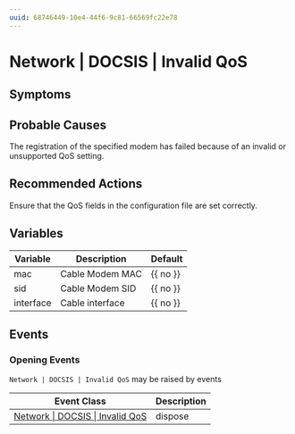 ```yaml
---
uuid: 68746449-10e4-44f6-9c81-66569fc22e78
---
```

# Network | DOCSIS | Invalid QoS

## Symptoms

## Probable Causes

The registration of the specified modem has failed because of an invalid or unsupported QoS setting.

## Recommended Actions

Ensure that the QoS fields in the configuration file are set correctly.

## Variables

| Variable  | Description     | Default  |
| --------- | --------------- | -------- |
| mac       | Cable Modem MAC | {{ no }} |
| sid       | Cable Modem SID | {{ no }} |
| interface | Cable interface | {{ no }} |

## Events

### Opening Events
`Network | DOCSIS | Invalid QoS` may be raised by events

| Event Class                                                                                  | Description |
| -------------------------------------------------------------------------------------------- | ----------- |
| [Network \| DOCSIS \| Invalid QoS](../../../event-classes-reference/network/docsis/invalid-qos.md) | dispose     |
